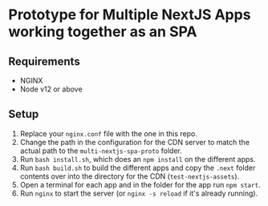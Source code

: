 # Prototype for Multiple NextJS Apps working together as an SPA

## Requirements
- NGINX
- Node v12 or above

## Setup
1. Replace your `nginx.conf` file with the one in this repo.
2. Change the path in the configuration for the CDN server to match the actual path to the `multi-nextjs-spa-proto` folder.
3. Run `bash install.sh`, which does an `npm install` on the different apps.
4. Run `bash build.sh` to build the different apps and copy the `.next` folder contents over into the directory for the CDN (`test-nextjs-assets`).
5. Open a terminal for each app and in the folder for the app run `npm start`.
6. Run `nginx` to start the server (or `nginx -s reload` if it's already running).
